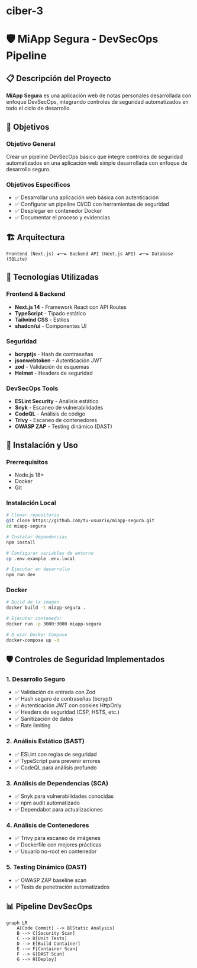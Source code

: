 # ciber-3
# 🛡️ MiApp Segura - DevSecOps Pipeline

## 📋 Descripción del Proyecto

**MiApp Segura** es una aplicación web de notas personales desarrollada con enfoque DevSecOps, integrando controles de seguridad automatizados en todo el ciclo de desarrollo.

## 🎯 Objetivos

### Objetivo General
Crear un pipeline DevSecOps básico que integre controles de seguridad automatizados en una aplicación web simple desarrollada con enfoque de desarrollo seguro.

### Objetivos Específicos
- ✅ Desarrollar una aplicación web básica con autenticación
- ✅ Configurar un pipeline CI/CD con herramientas de seguridad
- ✅ Desplegar en contenedor Docker
- ✅ Documentar el proceso y evidencias

## 🏗️ Arquitectura

```
Frontend (Next.js) ◄──► Backend API (Next.js API) ◄──► Database (SQLite)         
```

## 🔧 Tecnologías Utilizadas

### Frontend & Backend
- **Next.js 14** - Framework React con API Routes
- **TypeScript** - Tipado estático
- **Tailwind CSS** - Estilos
- **shadcn/ui** - Componentes UI

### Seguridad
- **bcryptjs** - Hash de contraseñas
- **jsonwebtoken** - Autenticación JWT
- **zod** - Validación de esquemas
- **Helmet** - Headers de seguridad

### DevSecOps Tools
- **ESLint Security** - Análisis estático
- **Snyk** - Escaneo de vulnerabilidades
- **CodeQL** - Análisis de código
- **Trivy** - Escaneo de contenedores
- **OWASP ZAP** - Testing dinámico (DAST)

## 🚀 Instalación y Uso

### Prerrequisitos
- Node.js 18+
- Docker
- Git

### Instalación Local
```bash
# Clonar repositorio
git clone https://github.com/tu-usuario/miapp-segura.git
cd miapp-segura

# Instalar dependencias
npm install

# Configurar variables de entorno
cp .env.example .env.local

# Ejecutar en desarrollo
npm run dev
```

### Docker
```bash
# Build de la imagen
docker build -t miapp-segura .

# Ejecutar contenedor
docker run -p 3000:3000 miapp-segura

# O usar Docker Compose
docker-compose up -d
```

## 🛡️ Controles de Seguridad Implementados

### 1. Desarrollo Seguro
- ✅ Validación de entrada con Zod
- ✅ Hash seguro de contraseñas (bcrypt)
- ✅ Autenticación JWT con cookies HttpOnly
- ✅ Headers de seguridad (CSP, HSTS, etc.)
- ✅ Sanitización de datos
- ✅ Rate limiting

### 2. Análisis Estático (SAST)
- ✅ ESLint con reglas de seguridad
- ✅ TypeScript para prevenir errores
- ✅ CodeQL para análisis profundo

### 3. Análisis de Dependencias (SCA)
- ✅ Snyk para vulnerabilidades conocidas
- ✅ npm audit automatizado
- ✅ Dependabot para actualizaciones

### 4. Análisis de Contenedores
- ✅ Trivy para escaneo de imágenes
- ✅ Dockerfile con mejores prácticas
- ✅ Usuario no-root en contenedor

### 5. Testing Dinámico (DAST)
- ✅ OWASP ZAP baseline scan
- ✅ Tests de penetración automatizados

## 📊 Pipeline DevSecOps

```mermaid
graph LR
    A[Code Commit] --> B[Static Analysis]
    B --> C[Security Scan]
    C --> D[Unit Tests]
    D --> E[Build Container]
    E --> F[Container Scan]
    F --> G[DAST Scan]
    G --> H[Deploy]

